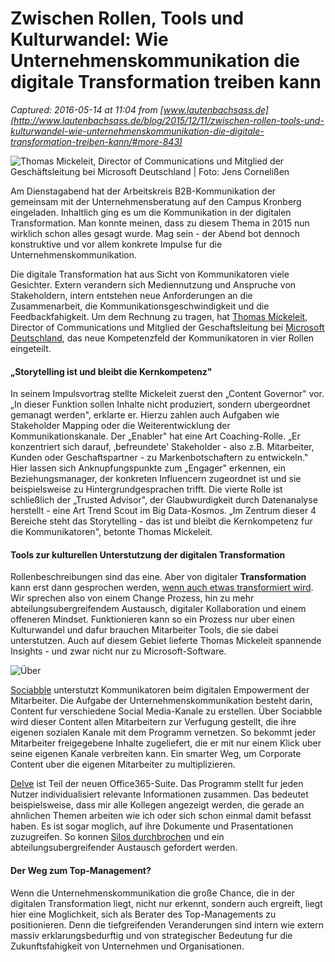 # Zwischen Rollen, Tools und Kulturwandel: Wie Unternehmenskommunikation die digitale Transformation treiben kann

_Captured: 2016-05-14 at 11:04 from [www.lautenbachsass.de](http://www.lautenbachsass.de/blog/2015/12/11/zwischen-rollen-tools-und-kulturwandel-wie-unternehmenskommunikation-die-digitale-transformation-treiben-kann/#more-843)_

![Thomas Mickeleit, Director of Communications und Mitglied der Geschäftsleitung bei Microsoft Deutschland | Foto: Jens Cornelißen](http://www.lautenbachsass.de/blog/wp-content/uploads/2015/12/Mickeleit-1-1024x768.jpg)

Am Dienstagabend hat der Arbeitskreis B2B-Kommunikation der gemeinsam mit der Unternehmensberatung auf den Campus Kronberg eingeladen. Inhaltlich ging es um die Kommunikation in der digitalen Transformation. Man konnte meinen, dass zu diesem Thema in 2015 nun wirklich schon alles gesagt wurde. Mag sein - der Abend bot dennoch konstruktive und vor allem konkrete Impulse fur die Unternehmenskommunikation.

Die digitale Transformation hat aus Sicht von Kommunikatoren viele Gesichter. Extern verandern sich Mediennutzung und Anspruche von Stakeholdern, intern entstehen neue Anforderungen an die Zusammenarbeit, die Kommunikationsgeschwindigkeit und die Feedbackfahigkeit. Um dem Rechnung zu tragen, hat [Thomas Mickeleit](https://news.microsoft.com/de-de/exec/thomas-mickeleit/), Director of Communications und Mitglied der Geschaftsleitung bei [Microsoft Deutschland](https://www.microsoft.com/de-de), das neue Kompetenzfeld der Kommunikatoren in vier Rollen eingeteilt.

#### **„Storytelling ist und bleibt die Kernkompetenz"**

In seinem Impulsvortrag stellte Mickeleit zuerst den „Content Governor" vor. „In dieser Funktion sollen Inhalte nicht produziert, sondern ubergeordnet gemanagt werden", erklarte er. Hierzu zahlen auch Aufgaben wie Stakeholder Mapping oder die Weiterentwicklung der Kommunikationskanale. Der „Enabler" hat eine Art Coaching-Rolle. „Er konzentriert sich darauf, ‚befreundete' Stakeholder - also z.B. Mitarbeiter, Kunden oder Geschaftspartner - zu Markenbotschaftern zu entwickeln." Hier lassen sich Anknupfungspunkte zum „Engager" erkennen, ein Beziehungsmanager, der konkreten Influencern zugeordnet ist und sie beispielsweise zu Hintergrundgesprachen trifft. Die vierte Rolle ist schließlich der „Trusted Advisor", der Glaubwurdigkeit durch Datenanalyse herstellt - eine Art Trend Scout im Big Data-Kosmos. „Im Zentrum dieser 4 Bereiche steht das Storytelling - das ist und bleibt die Kernkompetenz fur die Kommunikatoren", betonte Thomas Mickeleit.

#### **Tools zur kulturellen Unterstutzung der digitalen Transformation**

Rollenbeschreibungen sind das eine. Aber von digitaler **Transformation** kann erst dann gesprochen werden, [wenn auch etwas transformiert wird](http://www.lautenbachsass.de/blog/2015/12/07/alles-disruptiv-oder-was/). Wir sprechen also von einem Change Prozess, hin zu mehr abteilungsubergreifendem Austausch, digitaler Kollaboration und einem offeneren Mindset. Funktionieren kann so ein Prozess nur uber einen Kulturwandel und dafur brauchen Mitarbeiter Tools, die sie dabei unterstutzen. Auch auf diesem Gebiet lieferte Thomas Mickeleit spannende Insights - und zwar nicht nur zu Microsoft-Software.

![Über ](http://www.lautenbachsass.de/blog/wp-content/uploads/2015/12/Sociabble.jpg)

[Sociabble](http://www.sociabble.com/) unterstutzt Kommunikatoren beim digitalen Empowerment der Mitarbeiter. Die Aufgabe der Unternehmenskommunikation besteht darin, Content fur verschiedene Social Media-Kanale zu erstellen. Über Sociabble wird dieser Content allen Mitarbeitern zur Verfugung gestellt, die ihre eigenen sozialen Kanale mit dem Programm vernetzen. So bekommt jeder Mitarbeiter freigegebene Inhalte zugeliefert, die er mit nur einem Klick uber seine eigenen Kanale verbreiten kann. Ein smarter Weg, um Corporate Content uber die eigenen Mitarbeiter zu multiplizieren.

[Delve](https://products.office.com/en-us/business/explore-office-delve) ist Teil der neuen Office365-Suite. Das Programm stellt fur jeden Nutzer individualisiert relevante Informationen zusammen. Das bedeutet beispielsweise, dass mir alle Kollegen angezeigt werden, die gerade an ahnlichen Themen arbeiten wie ich oder sich schon einmal damit befasst haben. Es ist sogar moglich, auf ihre Dokumente und Prasentationen zuzugreifen. So konnen [Silos durchbrochen](http://www.lautenbachsass.de/blog/2015/10/09/out-of-office-new-work-co-arbeit-neu-erfinden/) und ein abteilungsubergreifender Austausch gefordert werden.

#### **Der Weg zum Top-Management?**

Wenn die Unternehmenskommunikation die große Chance, die in der digitalen Transformation liegt, nicht nur erkennt, sondern auch ergreift, liegt hier eine Moglichkeit, sich als Berater des Top-Managements zu positionieren. Denn die tiefgreifenden Veranderungen sind intern wie extern massiv erklarungsbedurftig und von strategischer Bedeutung fur die Zukunftsfahigkeit von Unternehmen und Organisationen.
